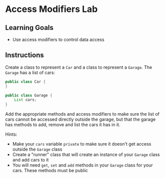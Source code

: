 # Access Modifiers Lab

## Learning Goals

- Use access modifiers to control data access

## Instructions

Create a class to represent a `Car` and a class to represent a `Garage`. The
`Garage` has a list of cars:

```java
public class Car {
}
```

```java
public class Garage {
    List cars;
}
```

Add the appropriate methods and access modifiers to make sure the list of cars
cannot be accessed directly outside the garage, but that the garage has methods
to add, remove and list the cars it has in it.

Hints:

- Make your `cars` variable `private` to make sure it doesn't get access outside
  the `Garage` class
- Create a "runner" class that will create an instance of your `Garage` class
  and add cars to it
- You will need `get`, `set` and `add` methods in your `Garage` class for your
  cars. These methods must be public
